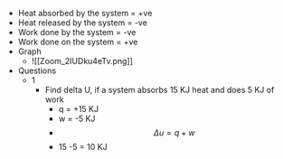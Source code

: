 
- Heat absorbed by the system = +ve
- Heat released by the system = -ve
- Work done by the system = -ve
- Work done on the system = +ve
- Graph
	- ![[Zoom_2IUDku4eTv.png]]
- Questions
	- 1
		- Find delta U, if a system absorbs 15 KJ heat and does 5 KJ of work
			- q = +15 KJ
			- w = -5 KJ
			- $$\Delta u = q + w$$
			- 15 -5 = 10 KJ